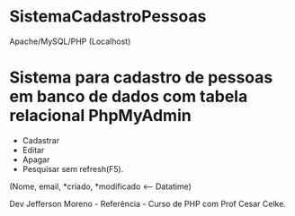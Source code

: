 # SistemaCadastroPessoas
Apache/MySQL/PHP (Localhost)

# Sistema para cadastro de pessoas em banco de dados com tabela relacional PhpMyAdmin
* Cadastrar
* Editar
* Apagar
* Pesquisar sem refresh(F5).

(Nome, email, *criado, *modificado <-- Datatime)

Dev Jefferson Moreno - Referência - Curso de PHP com Prof Cesar Celke.


